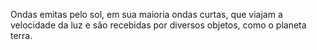 Ondas emitas pelo sol, em sua maioria ondas curtas, que viajam a velocidade da luz e são recebidas por diversos objetos, como o planeta terra.